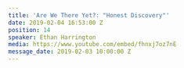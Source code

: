 ```yaml
---
title: 'Are We There Yet?: "Honest Discovery"'
date: 2019-02-04 16:53:00 Z
position: 14
speaker: Ethan Harrington
media: https://www.youtube.com/embed/fhnxj7oz7nE
message_date: 2019-02-03 10:00:00 Z
---
```


